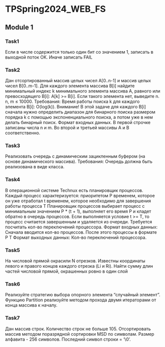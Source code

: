 # TPSpring2024_WEB_FS
## Module 1
### Task1
Если в числе содержится только один бит со значением 1, записать в выходной
поток OK. Иначе записать FAIL

### Task2
Дан отсортированный массив целых чисел A[0..n-1] и массив целых чисел
B[0..m-1]. Для каждого элемента массива B[i] найдите минимальный индекс k
минимального элемента массива A, равного или превосходящего B[i]: A[k] >= B[i].
Если такого элемента нет, выведите n. n, m ≤ 10000. Требования:  Время работы
поиска k для каждого элемента B[i]: O(log(k)). Внимание! В этой задаче для
каждого B[i] сначала нужно определить диапазон для бинарного поиска размером
порядка k с помощью экспоненциального поиска, а потом уже в нем делать бинарный
поиск. Формат входных данных. В первой строчке записаны числа n и m. Во второй и
третьей массивы A и B соответственно.

### Task3
Реализовать очередь с динамическим зацикленным буфером (на основе
динамического массива). Требования: Очередь должна быть реализована в виде
класса.

### Task4
В операционной системе Technux есть планировщик процессов.
Каждый процесс характеризуется: приоритетом P
временем, которое он уже отработал t
временем, которое необходимо для завершения работы процесса T
Планировщик процессов выбирает процесс с минимальным значением P * (t + 1),
выполняет его время P и кладет обратно в очередь процессов. Если выполняется
условие t >= T, то процесс считается завершенным и удаляется из очереди.
Требуется посчитать кол-во переключений процессора.
Формат входных данных:  Сначала вводится кол-во процессов. После этого процессы
в формате P T Формат выходных данных: Кол-во переключений процессора.

### Task5
На числовой прямой окрасили N отрезков. Известны координаты левого и правого
концов каждого отрезка (Li и Ri). Найти сумму длин частей числовой прямой,
окрашенных ровно в один слой

### Task6
Реализуйте стратегию выбора опорного элемента “случайный элемент”. Функцию
Partition реализуйте методом прохода двумя итераторами от конца массива к
началу.

### Task7
Дан массив строк. Количество строк не больше 105. Отсортировать массив методом
поразрядной сортировки MSD по символам. Размер алфавита - 256 символов.
Последний символ строки = ‘\0’.

